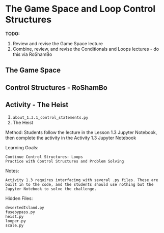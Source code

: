 # The Game Space and Loop Control Structures

**TODO:**
1. Review and revise the Game Space lecture
1. Combine, review, and revise the Conditionals and Loops lectures - do this via RoShamBo

## The Game Space

## Control Structures - RoShamBo

## Activity - The Heist
1. `about_1.3.1_control_statements.py`
1. The Heist

Method:
	Students follow the lecture in the Lesson 1.3 Jupyter Notebook, then complete the activity in the Activity 1.3 Jupyter Notebook

Learning Goals:

	Continue Control Structures: Loops
	Practice with Control Structures and Problem Solving

Notes:

	Activity 1.3 requires interfacing with several .py files. These are built in to the code, and the students should use nothing but the Jupyter Notebook to solve the challenge.

Hidden Files:

	desertedIsland.py
	fusebypass.py
	heist.py
	looper.py
	scale.py